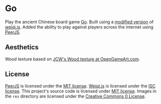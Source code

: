 # Go

Play the ancient Chinese board game [Go](https://en.wikipedia.org/wiki/Go_(game)). Built using a [modified version](https://github.com/MeldrumJon/weiqi.js) of [weiqi.js](https://github.com/cjlarose/weiqi.js).  Added the ability to play against players across the internet using [PeerJS](https://github.com/peers/peerjs).

## Aesthetics

Wood texture based on [JCW's Wood texture at OpenGameArt.com](https://opengameart.org/content/wood-texture-tiles).

## License

[PeerJS](https://github.com/peers/peerjs) is licensed under the 
[MIT license](https://tldrlegal.com/license/mit-license). [Weiqi.js](https://github.com/cjlarose/weiqi.js) is licensed under the [ISC license](https://github.com/cjlarose/weiqi.js/blob/master/LICENSE-ISC.txt). This project's source code is licensed under [MIT license](./LICENSE). Images in the `res` directory are licensed under the [Creative Commons 0 License](https://creativecommons.org/publicdomain/zero/1.0/).

